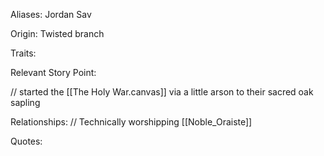 
Aliases:
 Jordan
 Sav
 
Origin: Twisted branch


Traits:

Relevant Story Point:

// started the [[The Holy War.canvas]] via a little arson to their sacred oak sapling

Relationships:
// Technically worshipping [[Noble_Oraiste]]

Quotes:
